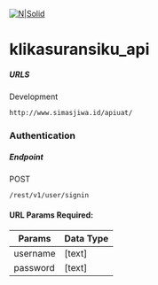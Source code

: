 [![N|Solid](https://scontent.fcgk10-1.fna.fbcdn.net/v/t1.0-9/23561815_137329747033280_584519139072773078_n.jpg?oh=02aadb40d936a3d723ff2ae2ba8534ae&oe=5A61C728)](https://nodesource.com/products/nsolid)
# klikasuransiku_api
##### URLS
Development
```sh
http://www.simasjiwa.id/apiuat/
```

### Authentication
##### Endpoint
POST
```sh
/rest/v1/user/signin
```

#### URL Params Required:
| Params | Data Type |
|--|--|
|username| [text] |
|password|[text] |

